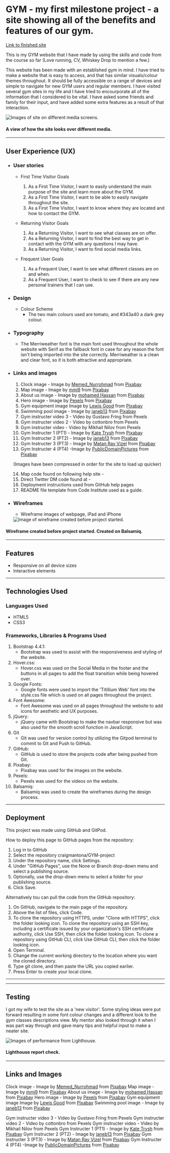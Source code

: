 # GYM - my first milestone project - a site showing all of the benefits and features of our gym.
[Link to finished site](https://craigmantona.github.io/GYM-project/)

This is my GYM website that I have made by using the skills and code from the course so far (Love running, CV, Whiskey Drop to mention a few.)

This website has been made with an established gym in mind. I have tried to make a website that is easy to access, and that has similar visuals/colour themes throughout. It should be fully accessible on a range of devices and simple to navigate for new GYM users and regular members.
I have visited several gym sites in my life and I have tried to encourporate all of the information that I considered to be vital. I have asked some friends and family for their input, and have added some extra features as a result of that interaction.


<img src="/assets/images/Web-page-screenshot.png" alt="Images of site on different media screens."/>

#### A view of how the site looks over different media.
---

## User Experience (UX) 

* ### User stories
    * First Time Visitor Goals
        1. As a First Time Visitor, I want to easily understand the main purpose of the site and learn more about the GYM.
        2. As a First Time Visitor, I want to be able to easily navigate throughout the site.
        3. As a First Time Visitor, I want to know where they are located and how to contact the GYM.

    * Returning Visitor Goals
        1. As a Returning Visitor, I want to see what classes are on offer.
        2. As a Returning Visitor, I want to find the best way to get in contact with the GYM with any questions I may have.
        3. As a Returning Visitor, I want to find social media links.

    * Frequent User Goals
        1. As a Frequent User, I want to  see what different classes are on and when.
        2. As a Frequent User, I want to check to see if there are any new personal trainers that I can use.


* ### Design
    * Colour Scheme
        * The two main colours used are tomato, and #343a40 a dark grey colour.

* ### Typography
    * The Merriweather font is the main font used throughout the whole website with Serif as the fallback font in case for any reason the font isn't being imported into the site correctly. Merriweather is a clean and clear font, so it is both attractive and appropriate.

* ### Links and images

    1. Clock image - Image by <a href="https://pixabay.com/users/memed_nurrohmad-3307648/?utm_source=link-attribution&amp;utm_medium=referral&amp;utm_campaign=image&amp;utm_content=2579300">Memed_Nurrohmad</a> from <a href="https://pixabay.com/?utm_source=link-attribution&amp;utm_medium=referral&amp;utm_campaign=image&amp;utm_content=2579300">Pixabay</a>
    2. Map image - Image by <a href="https://pixabay.com/users/mmi9-1424200/?utm_source=link-attribution&amp;utm_medium=referral&amp;utm_campaign=image&amp;utm_content=1272165">mmi9</a> from <a href="https://pixabay.com/?utm_source=link-attribution&amp;utm_medium=referral&amp;utm_campaign=image&amp;utm_content=1272165">Pixabay</a>
    3. About us image - Image by <a href="https://pixabay.com/users/mohamed_hassan-5229782/?utm_source=link-attribution&amp;utm_medium=referral&amp;utm_campaign=image&amp;utm_content=3180368">mohamed Hassan</a> from <a href="https://pixabay.com/?utm_source=link-attribution&amp;utm_medium=referral&amp;utm_campaign=image&amp;utm_content=3180368">Pixabay</a>
    4. Hero image - Image by <a href="https://pixabay.com/users/pexels-2286921/?utm_source=link-attribution&amp;utm_medium=referral&amp;utm_campaign=image&amp;utm_content=1867327">Pexels</a> from <a href="https://pixabay.com/?utm_source=link-attribution&amp;utm_medium=referral&amp;utm_campaign=image&amp;utm_content=1867327">Pixabay</a>
    5. Gym equipment image Image by <a href="https://pixabay.com/users/lewisgoodphotos-15859574/?utm_source=link-attribution&amp;utm_medium=referral&amp;utm_campaign=image&amp;utm_content=5030966">Lewis Good</a> from <a href="https://pixabay.com/?utm_source=link-attribution&amp;utm_medium=referral&amp;utm_campaign=image&amp;utm_content=5030966">Pixabay</a>
    6. Swimming pool image - Image by <a href="https://pixabay.com/users/janeb13-725943/?utm_source=link-attribution&amp;utm_medium=referral&amp;utm_campaign=image&amp;utm_content=1185775">janeb13</a> from <a href="https://pixabay.com/?utm_source=link-attribution&amp;utm_medium=referral&amp;utm_campaign=image&amp;utm_content=1185775">Pixabay</a>
    7. Gym instructer video 3 - Video by Gustavo Fring from Pexels <a href="https://www.pexels.com/video/a-group-of-pregnant-women-doing-prenatal-exercises-4110586/"></a>
    8. Gym instructer video 2 - Video by cottonbro from Pexels <a href="https://www.pexels.com/video/sport-child-training-boxer-4752967/"></a>
    9. Gym instructer video - Video by Mikhail Nilov from Pexels <a href="https://www.pexels.com/video/a-group-of-people-inside-the-fitness-gym-6740282/"></a>
    10. Gym Instructer 1 (PT1) - Image by <a href="https://pixabay.com/users/katetrysh-4218753/?utm_source=link-attribution&amp;utm_medium=referral&amp;utm_campaign=image&amp;utm_content=1972698">Kate Trysh</a> from <a href="https://pixabay.com/?utm_source=link-attribution&amp;utm_medium=referral&amp;utm_campaign=image&amp;utm_content=1972698">Pixabay</a>
    11. Gym Instructer 2 (PT2) - Image by <a href="https://pixabay.com/users/janeb13-725943/?utm_source=link-attribution&amp;utm_medium=referral&amp;utm_campaign=image&amp;utm_content=1180062">janeb13</a> from <a href="https://pixabay.com/?utm_source=link-attribution&amp;utm_medium=referral&amp;utm_campaign=image&amp;utm_content=1180062">Pixabay</a>
    12. Gym Instructer 3 (PT3) - Image by <a href="https://pixabay.com/users/matanvizel-5033181/?utm_source=link-attribution&amp;utm_medium=referral&amp;utm_campaign=image&amp;utm_content=2628919">Matan Ray Vizel</a> from <a href="https://pixabay.com/?utm_source=link-attribution&amp;utm_medium=referral&amp;utm_campaign=image&amp;utm_content=2628919">Pixabay</a>
    13. Gym Instructer 4 (PT4) -Image by <a href="https://pixabay.com/users/publicdomainpictures-14/?utm_source=link-attribution&amp;utm_medium=referral&amp;utm_campaign=image&amp;utm_content=18884">PublicDomainPictures</a> from <a href="https://pixabay.com/?utm_source=link-attribution&amp;utm_medium=referral&amp;utm_campaign=image&amp;utm_content=18884">Pixabay</a>

    (Images have been compressed in order for the site to load up quicker)

    14. Map code found on following help site - <a href="https://blog.duda.co/responsive-google-maps-for-your-website"></a>
    15. Direct Twitter DM code found at - <a href="https://developer.twitter.com/en/docs/twitter-for-websites/direct-message-button"></a>
    16. Deployment instructions used from GitHub help pages
    17. README file template from Code Institute used as a guide. <a href="https://github.com/Code-Institute-Solutions/SampleREADME"></a>


* ### Wireframes
    * Wireframe images of webpage, iPad and iPhone

    <img src="/assets/images/GYM-wireframe.png" alt="Image of wireframe created before project started.">

#### Wireframe created before project started. Created on Balsamiq.
---

## Features

* Responsive on all device sizes
* Interactive elements

---
## Technologies Used

### Languages Used
* HTML5
* CSS3

### Frameworks, Libraries & Programs Used
1. Bootstrap 4.4.1:
    * Bootstrap was used to assist with the responsiveness and styling of the website.
2. Hover.css:
    * Hover.css was used on the Social Media in the footer and the buttons in all pages to add the float transition while being hovered over.
3. Google Fonts:
    * Google fonts were used to import the 'Titillium Web' font into the style.css file which is used on all pages throughout the project.
4. Font Awesome:
    * Font Awesome was used on all pages throughout the website to add icons for aesthetic and UX purposes.
5. jQuery:
    * jQuery came with Bootstrap to make the navbar responsive but was also used for the smooth scroll function in JavaScript.
6. Git
    * Git was used for version control by utilizing the Gitpod terminal to commit to Git and Push to GitHub.
7. GitHub:
    * GitHub is used to store the projects code after being pushed from Git.
8. Pixabay:
    * Pixabay was used for the images on the website.
9. Pexels:
    * Pexels was used for the videos on the website.
10. Balsamiq:
    * Balsamiq was used to create the wireframes during the design process.

---

## Deployment

This project was made using GitHub and GitPod.

How to deploy this page to GitHub pages from the repository:

1. Log in to GitHub
2. Select the repository craigmantona/GYM-project
3. Under the repository name, click  Settings.
4. Under "GitHub Pages", use the None or Branch drop-down menu and select a publishing source.
5. Optionally, use the drop-down menu to select a folder for your publishing source.
6. Click Save.

Alternatively tou can pull the code from the GitHub repository:

1. On GitHub, navigate to the main page of the repository.
2. Above the list of files, click  Code.
3. To clone the repository using HTTPS, under "Clone with HTTPS", click the folder looking icon. To clone the repository using an SSH key, including a certificate issued by your organization's SSH certificate authority, click Use SSH, then click the folder looking icon. To clone a repository using GitHub CLI, click Use GitHub CLI, then click the folder looking icon.
4. Open Terminal.
5. Change the current working directory to the location where you want the cloned directory.
6. Type git clone, and then paste the URL you copied earlier.
7. Press Enter to create your local clone.


---


---

## Testing

I got my wife to test the site as a 'new visitor'. Some styling ideas were put forward resulting in some font colour changes and a different look to the gym classes descriptions view.
My mentor also looked through it when I was part way through and gave many tips and helpful input to make a neater site.

<img src="/assets/images/Lighthouse.png" alt="Images of performance from Lighthouse."/>

#### Lighthouse report check.


---

## Links and Images

Clock image - Image by <a href="https://pixabay.com/users/memed_nurrohmad-3307648/?utm_source=link-attribution&amp;utm_medium=referral&amp;utm_campaign=image&amp;utm_content=2579300">Memed_Nurrohmad</a> from <a href="https://pixabay.com/?utm_source=link-attribution&amp;utm_medium=referral&amp;utm_campaign=image&amp;utm_content=2579300">Pixabay</a>
Map image - Image by <a href="https://pixabay.com/users/mmi9-1424200/?utm_source=link-attribution&amp;utm_medium=referral&amp;utm_campaign=image&amp;utm_content=1272165">mmi9</a> from <a href="https://pixabay.com/?utm_source=link-attribution&amp;utm_medium=referral&amp;utm_campaign=image&amp;utm_content=1272165">Pixabay</a>
About us image - Image by <a href="https://pixabay.com/users/mohamed_hassan-5229782/?utm_source=link-attribution&amp;utm_medium=referral&amp;utm_campaign=image&amp;utm_content=3180368">mohamed Hassan</a> from <a href="https://pixabay.com/?utm_source=link-attribution&amp;utm_medium=referral&amp;utm_campaign=image&amp;utm_content=3180368">Pixabay</a>
Hero image - Image by <a href="https://pixabay.com/users/pexels-2286921/?utm_source=link-attribution&amp;utm_medium=referral&amp;utm_campaign=image&amp;utm_content=1867327">Pexels</a> from <a href="https://pixabay.com/?utm_source=link-attribution&amp;utm_medium=referral&amp;utm_campaign=image&amp;utm_content=1867327">Pixabay</a>
Gym equipment image Image by <a href="https://pixabay.com/users/lewisgoodphotos-15859574/?utm_source=link-attribution&amp;utm_medium=referral&amp;utm_campaign=image&amp;utm_content=5030966">Lewis Good</a> from <a href="https://pixabay.com/?utm_source=link-attribution&amp;utm_medium=referral&amp;utm_campaign=image&amp;utm_content=5030966">Pixabay</a>
Swimming pool image - Image by <a href="https://pixabay.com/users/janeb13-725943/?utm_source=link-attribution&amp;utm_medium=referral&amp;utm_campaign=image&amp;utm_content=1185775">janeb13</a> from <a href="https://pixabay.com/?utm_source=link-attribution&amp;utm_medium=referral&amp;utm_campaign=image&amp;utm_content=1185775">Pixabay</a>

Gym instructer video 3 - Video by Gustavo Fring from Pexels <a href="https://www.pexels.com/video/a-group-of-pregnant-women-doing-prenatal-exercises-4110586/"></a>
Gym instructer video 2 - Video by cottonbro from Pexels <a href="https://www.pexels.com/video/sport-child-training-boxer-4752967/"></a>
Gym instructer video - Video by Mikhail Nilov from Pexels <a href="https://www.pexels.com/video/a-group-of-people-inside-the-fitness-gym-6740282/"></a>
Gym Instructer 1 (PT1) - Image by <a href="https://pixabay.com/users/katetrysh-4218753/?utm_source=link-attribution&amp;utm_medium=referral&amp;utm_campaign=image&amp;utm_content=1972698">Kate Trysh</a> from <a href="https://pixabay.com/?utm_source=link-attribution&amp;utm_medium=referral&amp;utm_campaign=image&amp;utm_content=1972698">Pixabay</a>
Gym Instructer 2 (PT2) - Image by <a href="https://pixabay.com/users/janeb13-725943/?utm_source=link-attribution&amp;utm_medium=referral&amp;utm_campaign=image&amp;utm_content=1180062">janeb13</a> from <a href="https://pixabay.com/?utm_source=link-attribution&amp;utm_medium=referral&amp;utm_campaign=image&amp;utm_content=1180062">Pixabay</a>
Gym Instructer 3 (PT3) - Image by <a href="https://pixabay.com/users/matanvizel-5033181/?utm_source=link-attribution&amp;utm_medium=referral&amp;utm_campaign=image&amp;utm_content=2628919">Matan Ray Vizel</a> from <a href="https://pixabay.com/?utm_source=link-attribution&amp;utm_medium=referral&amp;utm_campaign=image&amp;utm_content=2628919">Pixabay</a>
Gym Instructer 4 (PT4) -Image by <a href="https://pixabay.com/users/publicdomainpictures-14/?utm_source=link-attribution&amp;utm_medium=referral&amp;utm_campaign=image&amp;utm_content=18884">PublicDomainPictures</a> from <a href="https://pixabay.com/?utm_source=link-attribution&amp;utm_medium=referral&amp;utm_campaign=image&amp;utm_content=18884">Pixabay</a>


